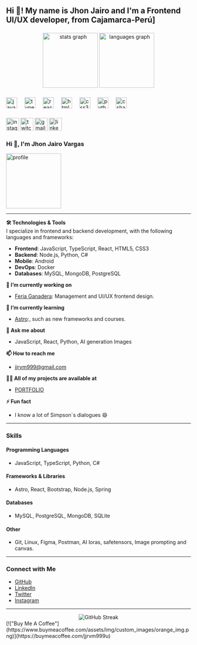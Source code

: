 <h2 align="left">Hi 👋! My name is Jhon Jairo and I'm a Frontend UI/UX developer, from Cajamarca-Perú]</h2>

###

<div align="center">
  <img src="https://github-readme-stats.vercel.app/api?username=jhonja999&hide_title=false&hide_rank=false&show_icons=true&include_all_commits=true&count_private=true&disable_animations=false&theme=dracula&locale=en&hide_border=false" height="150" alt="stats graph"  />
  <img src="https://github-readme-stats.vercel.app/api/top-langs?username=jhonja999&locale=en&hide_title=false&layout=compact&card_width=320&langs_count=5&theme=dracula&hide_border=false" height="150" alt="languages graph"  />
</div>


###

<div align="left">
  <img src="https://cdn.jsdelivr.net/gh/devicons/devicon/icons/javascript/javascript-original.svg" height="30" alt="javascript logo" />
  <img width="12" />
  <img src="https://cdn.jsdelivr.net/gh/devicons/devicon/icons/typescript/typescript-original.svg" height="30" alt="typescript logo" />
  <img width="12" />
  <img src="https://cdn.jsdelivr.net/gh/devicons/devicon/icons/react/react-original.svg" height="30" alt="react logo" />
  <img width="12" />
  <img src="https://cdn.jsdelivr.net/gh/devicons/devicon/icons/html5/html5-original.svg" height="30" alt="html5 logo" />
  <img width="12" />
  <img src="https://cdn.jsdelivr.net/gh/devicons/devicon/icons/css3/css3-original.svg" height="30" alt="css3 logo" />
  <img width="12" />
  <img src="https://cdn.jsdelivr.net/gh/devicons/devicon/icons/python/python-original.svg" height="30" alt="python logo" />
  <img width="12" />
  <img src="https://cdn.jsdelivr.net/gh/devicons/devicon/icons/csharp/csharp-original.svg" height="30" alt="csharp logo" />
</div>

###

<div align="left">  
  <a href="https://www.instagram.com/jhon_jairus"><img src="https://img.shields.io/static/v1?message=Instagram&logo=instagram&label=&color=E4405F&logoColor=white&labelColor=&style=for-the-badge" height="35" alt="instagram logo" /></a>
  <a href="https://www.twitch.tv/tripa_s"><img src="https://img.shields.io/static/v1?message=Twitch&logo=twitch&label=&color=9146FF&logoColor=white&labelColor=&style=for-the-badge" height="35" alt="twitch logo" /></a>
  <a href="mailto:jjrvm999@gmail.com"><img src="https://img.shields.io/static/v1?message=Gmail&logo=gmail&label=&color=D14836&logoColor=white&labelColor=&style=for-the-badge" height="35" alt="gmail logo" /></a>
  <a href="https://www.linkedin.com/in/vargasmjhon/"><img src="https://img.shields.io/static/v1?message=LinkedIn&logo=linkedin&label=&color=0077B5&logoColor=white&labelColor=&style=for-the-badge" height="35" alt="linkedin logo" /></a>
</div>

###

### Hi 👋, I'm Jhon Jairo Vargas
<img align="center" height="150" src="https://github.com/user-attachments/assets/72a9697f-6732-483e-86ee-c2b078b68606" alt="profile" />




---

**🛠️ Technologies & Tools**  
I specialize in frontend and backend development, with the following languages and frameworks:

- **Frontend**: JavaScript, TypeScript, React, HTML5, CSS3
- **Backend**: Node.js, Python, C#
- **Mobile**: Android
- **DevOps**: Docker
- **Databases**: MySQL, MongoDB, PostgreSQL

**🔭 I’m currently working on**  
- [Feria Ganadera](https://github.com/jhonja999/jairo-portafolio): Management and UI/UX frontend design.

**🌱 I’m currently learning**  
- [Astro](https://astro.build):, such as new frameworks and courses.

**💬 Ask me about**  
- JavaScript, React, Python, AI generation Images

**📫 How to reach me**  
- jjrvm999@gmail.com

**👨‍💻 All of my projects are available at**  
- [PORTFOLIO](uxjairo.vercel.app)

**⚡ Fun fact**  
- I know a lot of Simpson´s dialogues 😄

---

### **Skills**

#### Programming Languages
- JavaScript, TypeScript, Python, C#

#### Frameworks & Libraries
- Astro, React, Bootstrap, Node.js, Spring

#### Databases
- MySQL, PostgreSQL, MongoDB, SQLite

#### Other
- Git, Linux, Figma, Postman, AI loras, safetensors, Image prompting and canvas.

---

### **Connect with Me**
- [GitHub](https://github.com/jhonja999)
- [LinkedIn](https://www.linkedin.com/in/vargasmjhon/)
- [Twitter](https://x.com/jjrvm999)
- [Instagram](https://www.instagram.com/jhon_jairus)

---

<div align="center">
  <img src="https://github-readme-streak-stats.herokuapp.com?user=[your-github-username]&theme=dracula" alt="GitHub Streak" />
</div>

<div align="center">  
</div>
[!["Buy Me A Coffee"](https://www.buymeacoffee.com/assets/img/custom_images/orange_img.png)](https://buymeacoffee.com/jjrvm999u)

